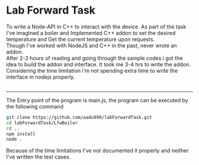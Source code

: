 # Lab Forward Task
To write a Node-API in C++ to interact with the device. As part of the task I've imagined a boiler and Implemented C++ addon to set the desired temperature and Get the current temperature upon requests. <br>
Though I've worked with NodeJS and C++ in the past, never wrote an addon. <br> After 2-3 hours of reading and going through the sample codes i got the idea to build the addon and interface. It took me 3-4 hrs to write the addon. Considering the time limitation i'm not spending extra time to write the interface in nodejs properly.  
<br>


---

The Entry point of the program is main.js, the program can be executed by the following command
```sh 
git clone https://github.com/aadu999/labForwardTask.git
cd labForwardTask/LfwBoiler
cd ..
npm install
node .
```
Because of the time limitations I've not documented it properly and neither I've written the test cases.

